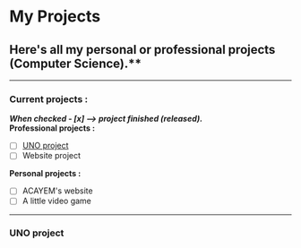 # My Projects <br/>
## Here's all my personal or professional projects (Computer Science).**
---
### Current projects :
***When checked - [x] --> project finished (released).***  
**Professional projects :**
- [ ] [UNO project](https://github.com/Ldm01/Projects/tree/master/Uno)
- [ ] Website project

**Personal projects :**
- [ ] ACAYEM's website
- [ ] A little video game

---
### UNO project